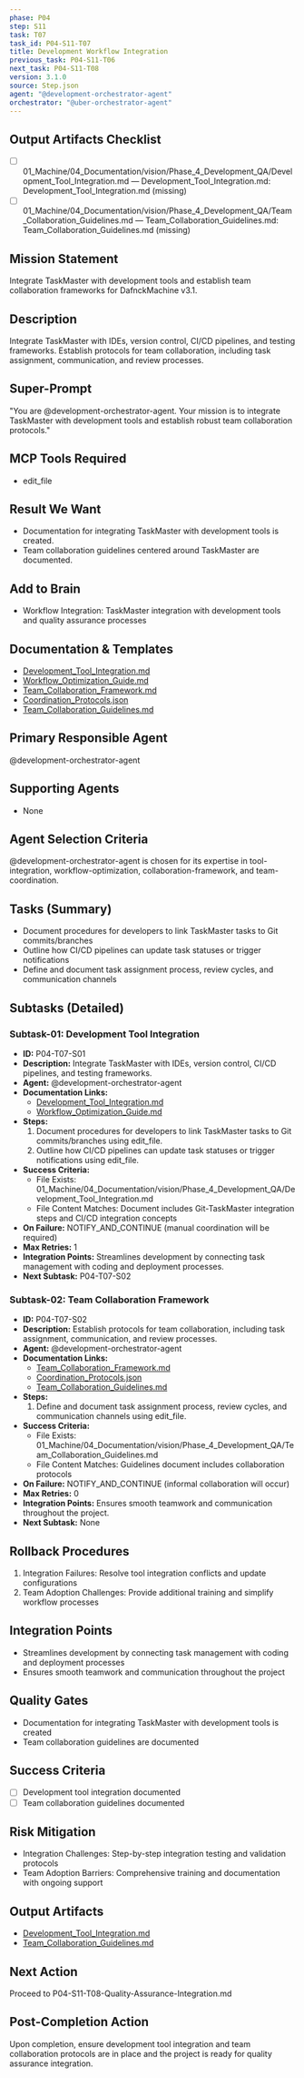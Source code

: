 ```yaml
---
phase: P04
step: S11
task: T07
task_id: P04-S11-T07
title: Development Workflow Integration
previous_task: P04-S11-T06
next_task: P04-S11-T08
version: 3.1.0
source: Step.json
agent: "@development-orchestrator-agent"
orchestrator: "@uber-orchestrator-agent"
---
```

## Output Artifacts Checklist
- [ ] 01_Machine/04_Documentation/vision/Phase_4_Development_QA/Development_Tool_Integration.md — Development_Tool_Integration.md: Development_Tool_Integration.md (missing)
- [ ] 01_Machine/04_Documentation/vision/Phase_4_Development_QA/Team_Collaboration_Guidelines.md — Team_Collaboration_Guidelines.md: Team_Collaboration_Guidelines.md (missing)

## Mission Statement
Integrate TaskMaster with development tools and establish team collaboration frameworks for DafnckMachine v3.1.

## Description
Integrate TaskMaster with IDEs, version control, CI/CD pipelines, and testing frameworks. Establish protocols for team collaboration, including task assignment, communication, and review processes.

## Super-Prompt
"You are @development-orchestrator-agent. Your mission is to integrate TaskMaster with development tools and establish robust team collaboration protocols."

## MCP Tools Required
- edit_file

## Result We Want
- Documentation for integrating TaskMaster with development tools is created.
- Team collaboration guidelines centered around TaskMaster are documented.

## Add to Brain
- Workflow Integration: TaskMaster integration with development tools and quality assurance processes

## Documentation & Templates
- [Development_Tool_Integration.md](mdc:01_Machine/04_Documentation/vision/Phase_4_Development_QA/Development_Tool_Integration.md)
- [Workflow_Optimization_Guide.md](mdc:01_Machine/04_Documentation/vision/Phase_4_Development_QA/Workflow_Optimization_Guide.md)
- [Team_Collaboration_Framework.md](mdc:01_Machine/04_Documentation/vision/Phase_4_Development_QA/Team_Collaboration_Framework.md)
- [Coordination_Protocols.json](mdc:01_Machine/04_Documentation/vision/Phase_4_Development_QA/Coordination_Protocols.json)
- [Team_Collaboration_Guidelines.md](mdc:01_Machine/04_Documentation/vision/Phase_4_Development_QA/Team_Collaboration_Guidelines.md)

## Primary Responsible Agent
@development-orchestrator-agent

## Supporting Agents
- None

## Agent Selection Criteria
@development-orchestrator-agent is chosen for its expertise in tool-integration, workflow-optimization, collaboration-framework, and team-coordination.

## Tasks (Summary)
- Document procedures for developers to link TaskMaster tasks to Git commits/branches
- Outline how CI/CD pipelines can update task statuses or trigger notifications
- Define and document task assignment process, review cycles, and communication channels

## Subtasks (Detailed)
### Subtask-01: Development Tool Integration
- **ID:** P04-T07-S01
- **Description:** Integrate TaskMaster with IDEs, version control, CI/CD pipelines, and testing frameworks.
- **Agent:** @development-orchestrator-agent
- **Documentation Links:**
  - [Development_Tool_Integration.md](mdc:01_Machine/04_Documentation/vision/Phase_4_Development_QA/Development_Tool_Integration.md)
  - [Workflow_Optimization_Guide.md](mdc:01_Machine/04_Documentation/vision/Phase_4_Development_QA/Workflow_Optimization_Guide.md)
- **Steps:**
    1. Document procedures for developers to link TaskMaster tasks to Git commits/branches using edit_file.
    2. Outline how CI/CD pipelines can update task statuses or trigger notifications using edit_file.
- **Success Criteria:**
    - File Exists: 01_Machine/04_Documentation/vision/Phase_4_Development_QA/Development_Tool_Integration.md
    - File Content Matches: Document includes Git-TaskMaster integration steps and CI/CD integration concepts
- **On Failure:** NOTIFY_AND_CONTINUE (manual coordination will be required)
- **Max Retries:** 1
- **Integration Points:** Streamlines development by connecting task management with coding and deployment processes.
- **Next Subtask:** P04-T07-S02

### Subtask-02: Team Collaboration Framework
- **ID:** P04-T07-S02
- **Description:** Establish protocols for team collaboration, including task assignment, communication, and review processes.
- **Agent:** @development-orchestrator-agent
- **Documentation Links:**
  - [Team_Collaboration_Framework.md](mdc:01_Machine/04_Documentation/vision/Phase_4_Development_QA/Team_Collaboration_Framework.md)
  - [Coordination_Protocols.json](mdc:01_Machine/04_Documentation/vision/Phase_4_Development_QA/Coordination_Protocols.json)
  - [Team_Collaboration_Guidelines.md](mdc:01_Machine/04_Documentation/vision/Phase_4_Development_QA/Team_Collaboration_Guidelines.md)
- **Steps:**
    1. Define and document task assignment process, review cycles, and communication channels using edit_file.
- **Success Criteria:**
    - File Exists: 01_Machine/04_Documentation/vision/Phase_4_Development_QA/Team_Collaboration_Guidelines.md
    - File Content Matches: Guidelines document includes collaboration protocols
- **On Failure:** NOTIFY_AND_CONTINUE (informal collaboration will occur)
- **Max Retries:** 0
- **Integration Points:** Ensures smooth teamwork and communication throughout the project.
- **Next Subtask:** None

## Rollback Procedures
1. Integration Failures: Resolve tool integration conflicts and update configurations
2. Team Adoption Challenges: Provide additional training and simplify workflow processes

## Integration Points
- Streamlines development by connecting task management with coding and deployment processes
- Ensures smooth teamwork and communication throughout the project

## Quality Gates
- Documentation for integrating TaskMaster with development tools is created
- Team collaboration guidelines are documented

## Success Criteria
- [ ] Development tool integration documented
- [ ] Team collaboration guidelines documented

## Risk Mitigation
- Integration Challenges: Step-by-step integration testing and validation protocols
- Team Adoption Barriers: Comprehensive training and documentation with ongoing support

## Output Artifacts
- [Development_Tool_Integration.md](mdc:01_Machine/04_Documentation/vision/Phase_4_Development_QA/Development_Tool_Integration.md)
- [Team_Collaboration_Guidelines.md](mdc:01_Machine/04_Documentation/vision/Phase_4_Development_QA/Team_Collaboration_Guidelines.md)

## Next Action
Proceed to P04-S11-T08-Quality-Assurance-Integration.md

## Post-Completion Action
Upon completion, ensure development tool integration and team collaboration protocols are in place and the project is ready for quality assurance integration. 